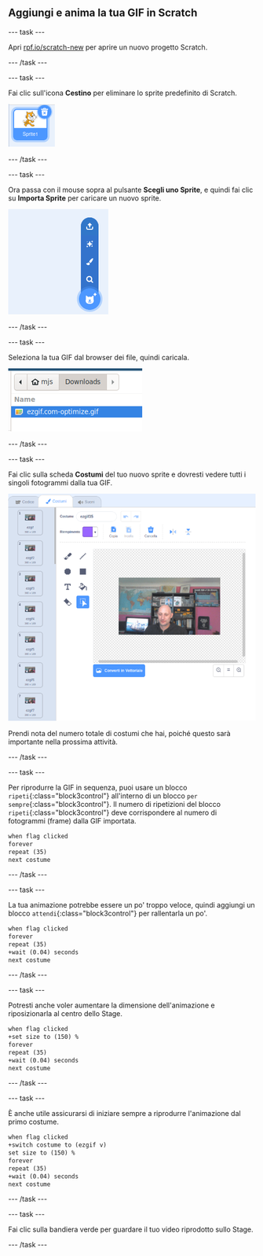 ## Aggiungi e anima la tua GIF in Scratch

--- task ---

Apri [rpf.io/scratch-new](https://rpf.io/scratch-new) per aprire un nuovo progetto Scratch.

--- /task ---

--- task ---

Fai clic sull'icona **Cestino** per eliminare lo sprite predefinito di Scratch.

![immagine che mostra lo sprite del gatto con l'icona del cestino](images/delete-sprite.png)

--- /task ---

--- task ---

Ora passa con il mouse sopra al pulsante **Scegli uno Sprite**, e quindi fai clic su **Importa Sprite** per caricare un nuovo sprite.

![immagine che mostra l'opzione Scegli uno sprite con Importa sprite selezionato](images/upload-sprite.png)

--- /task ---

--- task ---

Seleziona la tua GIF dal browser dei file, quindi caricala.

![immagine che mostra la selezione di una GIF nel browser dei file](images/select-gif.png)

--- /task ---

--- task ---

Fai clic sulla scheda **Costumi** del tuo nuovo sprite e dovresti vedere tutti i singoli fotogrammi dalla tua GIF.

![immagine che mostra la GIF convertita in singoli costumi all'interno di Scratch](images/gif-costumes.png)

Prendi nota del numero totale di costumi che hai, poiché questo sarà importante nella prossima attività.

--- /task ---

--- task ---

Per riprodurre la GIF in sequenza, puoi usare un blocco `ripeti`{:class="block3control"} all'interno di un blocco `per sempre`{:class="block3control"}. Il numero di ripetizioni del blocco `ripeti`{:class="block3control"} deve corrispondere al numero di fotogrammi (frame) dalla GIF importata.

```blocks3
when flag clicked
forever
repeat (35)
next costume
```
--- /task ---

--- task ---

La tua animazione potrebbe essere un po' troppo veloce, quindi aggiungi un blocco `attendi`{:class="block3control"} per rallentarla un po'.


```blocks3
when flag clicked
forever
repeat (35)
+wait (0.04) seconds
next costume
```

--- /task ---

--- task ---

Potresti anche voler aumentare la dimensione dell'animazione e riposizionarla al centro dello Stage.

```blocks3
when flag clicked
+set size to (150) %
forever
repeat (35)
+wait (0.04) seconds
next costume
```

--- /task ---

--- task ---

È anche utile assicurarsi di iniziare sempre a riprodurre l'animazione dal primo costume.

```blocks3
when flag clicked
+switch costume to (ezgif v)
set size to (150) %
forever
repeat (35)
+wait (0.04) seconds
next costume
```

--- /task ---


--- task ---

Fai clic sulla bandiera verde per guardare il tuo video riprodotto sullo Stage.

--- /task ---





